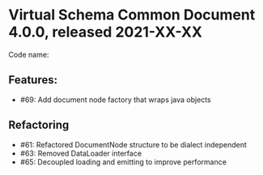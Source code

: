 # Virtual Schema Common Document 4.0.0, released 2021-XX-XX

Code name:

## Features:

* #69: Add document node factory that wraps java objects

## Refactoring

* #61: Refactored DocumentNode structure to be dialect independent
* #63: Removed DataLoader interface
* #65: Decoupled loading and emitting to improve performance